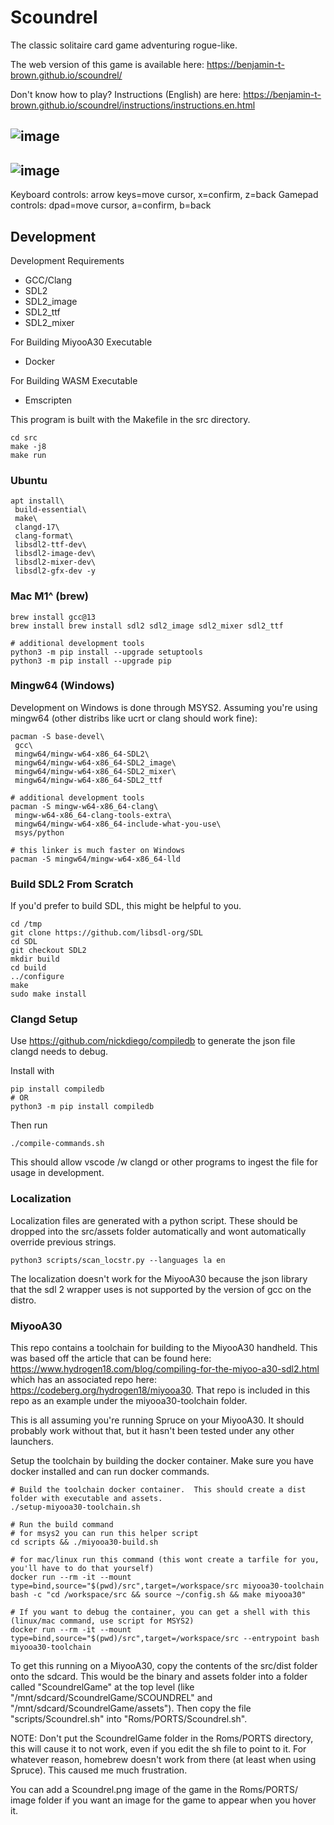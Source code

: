 # Scoundrel

The classic solitaire card game adventuring rogue-like.

The web version of this game is available here: https://benjamin-t-brown.github.io/scoundrel/

Don't know how to play? Instructions (English) are here: https://benjamin-t-brown.github.io/scoundrel/instructions/instructions.en.html

## ![image](https://github.com/user-attachments/assets/ba5bc38f-a0d4-4410-a22e-c1ce5bbc61f4)

## ![image](https://github.com/user-attachments/assets/d33a161a-bbad-4bdf-992d-c63011a776cf)

Keyboard controls: arrow keys=move cursor, x=confirm, z=back
Gamepad controls: dpad=move cursor, a=confirm, b=back

## Development

Development Requirements

- GCC/Clang
- SDL2
- SDL2_image
- SDL2_ttf
- SDL2_mixer

For Building MiyooA30 Executable

- Docker

For Building WASM Executable

- Emscripten

This program is built with the Makefile in the src directory.

```
cd src
make -j8
make run
```

### Ubuntu

```
apt install\
 build-essential\
 make\
 clangd-17\
 clang-format\
 libsdl2-ttf-dev\
 libsdl2-image-dev\
 libsdl2-mixer-dev\
 libsdl2-gfx-dev -y
```

### Mac M1^ (brew)

```
brew install gcc@13
brew install brew install sdl2 sdl2_image sdl2_mixer sdl2_ttf

# additional development tools
python3 -m pip install --upgrade setuptools
python3 -m pip install --upgrade pip
```

### Mingw64 (Windows)

Development on Windows is done through MSYS2. Assuming you're using mingw64 (other distribs like ucrt or clang should work fine):

```
pacman -S base-devel\
 gcc\
 mingw64/mingw-w64-x86_64-SDL2\
 mingw64/mingw-w64-x86_64-SDL2_image\
 mingw64/mingw-w64-x86_64-SDL2_mixer\
 mingw64/mingw-w64-x86_64-SDL2_ttf

# additional development tools
pacman -S mingw-w64-x86_64-clang\
 mingw-w64-x86_64-clang-tools-extra\
 mingw64/mingw-w64-x86_64-include-what-you-use\
 msys/python

# this linker is much faster on Windows
pacman -S mingw64/mingw-w64-x86_64-lld
```

### Build SDL2 From Scratch

If you'd prefer to build SDL, this might be helpful to you.

```
cd /tmp
git clone https://github.com/libsdl-org/SDL
cd SDL
git checkout SDL2
mkdir build
cd build
../configure
make
sudo make install
```

### Clangd Setup

Use https://github.com/nickdiego/compiledb to generate the json file clangd needs to debug.

Install with

```
pip install compiledb
# OR
python3 -m pip install compiledb
```

Then run

```
./compile-commands.sh
```

This should allow vscode /w clangd or other programs to ingest the file for usage in development.

### Localization

Localization files are generated with a python script. These should be dropped into the src/assets folder automatically and wont automatically override previous strings.

```
python3 scripts/scan_locstr.py --languages la en
```

The localization doesn't work for the MiyooA30 because the json library that the sdl 2 wrapper uses is not supported by the version of gcc on the distro.

### MiyooA30

This repo contains a toolchain for building to the MiyooA30 handheld. This was based off the article that can be found here: https://www.hydrogen18.com/blog/compiling-for-the-miyoo-a30-sdl2.html which has an associated repo here: https://codeberg.org/hydrogen18/miyooa30. That repo is included in this repo as an example under the miyooa30-toolchain folder.

This is all assuming you're running Spruce on your MiyooA30. It should probably work without that, but it hasn't been tested under any other launchers.

Setup the toolchain by building the docker container. Make sure you have docker installed and can run docker commands.

```
# Build the toolchain docker container.  This should create a dist folder with executable and assets.
./setup-miyooa30-toolchain.sh

# Run the build command
# for msys2 you can run this helper script
cd scripts && ./miyooa30-build.sh

# for mac/linux run this command (this wont create a tarfile for you, you'll have to do that yourself)
docker run --rm -it --mount type=bind,source="$(pwd)/src",target=/workspace/src miyooa30-toolchain bash -c "cd /workspace/src && source ~/config.sh && make miyooa30"

# If you want to debug the container, you can get a shell with this (linux/mac command, use script for MSYS2)
docker run --rm -it --mount type=bind,source="$(pwd)/src",target=/workspace/src --entrypoint bash miyooa30-toolchain
```

To get this running on a MiyooA30, copy the contents of the src/dist folder onto the sdcard. This would be the binary and assets folder into a folder called "ScoundrelGame" at the top level (like "/mnt/sdcard/ScoundrelGame/SCOUNDREL" and "/mnt/sdcard/ScoundrelGame/assets"). Then copy the file "scripts/Scoundrel.sh" into "Roms/PORTS/Scoundrel.sh".

NOTE: Don't put the ScoundrelGame folder in the Roms/PORTS directory, this will cause it to not work, even if you edit the sh file to point to it. For whatever reason, homebrew doesn't work from there (at least when using Spruce). This caused me much frustration.

You can add a Scoundrel.png image of the game in the Roms/PORTS/ image folder if you want an image for the game to appear when you hover it.
